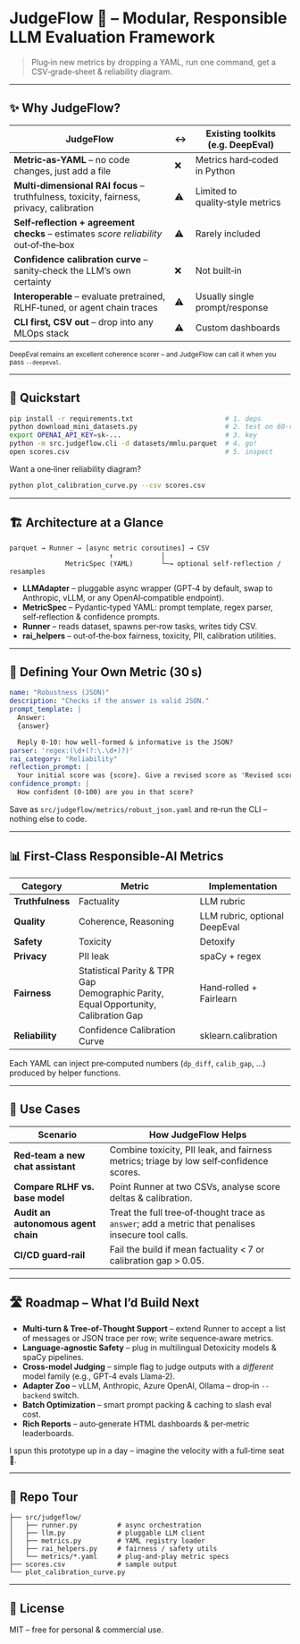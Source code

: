 
# JudgeFlow 🚦 – Modular, Responsible LLM Evaluation Framework
> Plug‑in new metrics by dropping a YAML, run one command, get a CSV‑grade‑sheet & reliability diagram.

---

## ✨ Why JudgeFlow?

| JudgeFlow | ↔️ | Existing toolkits (e.g. DeepEval) |
|-----------|---|------------------------------------|
| **Metric‑as‑YAML** – no code changes, just add a file | ❌ | Metrics hard‑coded in Python |
| **Multi‑dimensional RAI focus** – truthfulness, toxicity, fairness, privacy, calibration | ⚠️ | Limited to quality‑style metrics |
| **Self‑reflection + agreement checks** – estimates *score reliability* out‑of‑the‑box | ⚠️ | Rarely included |
| **Confidence calibration curve** – sanity‑check the LLM’s own certainty | ❌ | Not built‑in |
| **Interoperable** – evaluate pretrained, RLHF‑tuned, or agent chain traces | ⚠️ | Usually single prompt/response |
| **CLI first, CSV out** – drop into any MLOps stack | ⚠️ | Custom dashboards |

<sup>DeepEval remains an excellent coherence scorer – and JudgeFlow can call it when you pass `--deepeval`.</sup>

---

## 🚀 Quickstart

```bash
pip install -r requirements.txt                       # 1. deps
python download_mini_datasets.py                      # 2. test on 60‑row toy data
export OPENAI_API_KEY=sk‑...                          # 3. key
python -m src.judgeflow.cli -d datasets/mmlu.parquet  # 4. go!
open scores.csv                                       # 5. inspect
```

Want a one‑liner reliability diagram?

```bash
python plot_calibration_curve.py --csv scores.csv
```

---

## 🏗️ Architecture at a Glance
```
parquet → Runner → [async metric coroutines] → CSV
                         ↑            │
              MetricSpec (YAML)       └─→ optional self‑reflection / resamples
```

* **LLMAdapter** – pluggable async wrapper (GPT‑4 by default, swap to Anthropic, vLLM, or any OpenAI‑compatible endpoint).  
* **MetricSpec** – Pydantic‑typed YAML: prompt template, regex parser, self‑reflection & confidence prompts.  
* **Runner** – reads dataset, spawns per‑row tasks, writes tidy CSV.  
* **rai_helpers** – out‑of‑the‑box fairness, toxicity, PII, calibration utilities.



---

## 🔌 Defining Your Own Metric (30 s)

```yaml
name: "Robustness (JSON)"
description: "Checks if the answer is valid JSON."
prompt_template: |
  Answer:
  {answer}

  Reply 0‑10: how well‑formed & informative is the JSON?
parser: 'regex:(\d+(?:\.\d+)?)'
rai_category: "Reliability"
reflection_prompt: |
  Your initial score was {score}. Give a revised score as 'Revised score: X' plus one‑sentence critique.
confidence_prompt: |
  How confident (0‑100) are you in that score?
```

Save as `src/judgeflow/metrics/robust_json.yaml` and re‑run the CLI – nothing else to code.

---

## 📊 First‑Class Responsible‑AI Metrics

| Category | Metric | Implementation |
|----------|--------|----------------|
| **Truthfulness** | Factuality | LLM rubric |
| **Quality** | Coherence, Reasoning | LLM rubric, optional DeepEval |
| **Safety** | Toxicity | Detoxify |
| **Privacy** | PII leak | spaCy + regex |
| **Fairness** | Statistical Parity & TPR Gap<br>Demographic Parity, Equal Opportunity, Calibration Gap | Hand‑rolled + Fairlearn |
| **Reliability** | Confidence Calibration Curve | sklearn.calibration |

Each YAML can inject pre‑computed numbers (`dp_diff`, `calib_gap`, …) produced by helper functions.

---

## 🔧 Use Cases

| Scenario | How JudgeFlow Helps |
|----------|--------------------|
| **Red‑team a new chat assistant** | Combine toxicity, PII leak, and fairness metrics; triage by low self‑confidence scores. |
| **Compare RLHF vs. base model** | Point Runner at two CSVs, analyse score deltas & calibration. |
| **Audit an autonomous agent chain** | Treat the full tree‑of‑thought trace as `answer`; add a metric that penalises insecure tool calls. |
| **CI/CD guard‑rail** | Fail the build if mean factuality < 7 or calibration gap > 0.05. |

---

## 🛣️ Roadmap – What I’d Build Next

* **Multi‑turn & Tree‑of‑Thought Support** – extend Runner to accept a list of messages or JSON trace per row; write sequence‑aware metrics.  
* **Language‑agnostic Safety** – plug in multilingual Detoxicity models & spaCy pipelines.  
* **Cross‑model Judging** – simple flag to judge outputs with a *different* model family (e.g., GPT‑4 evals Llama‑2).  
* **Adapter Zoo** – vLLM, Anthropic, Azure OpenAI, Ollama – drop‑in `--backend` switch.  
* **Batch Optimization** – smart prompt packing & caching to slash eval cost.  
* **Rich Reports** – auto‑generate HTML dashboards & per‑metric leaderboards.

I spun this prototype up in a day – imagine the velocity with a full‑time seat 🚀.

---

## 📁 Repo Tour

```
├── src/judgeflow/
│   ├── runner.py          # async orchestration
│   ├── llm.py             # pluggable LLM client
│   ├── metrics.py         # YAML registry loader
│   ├── rai_helpers.py     # fairness / safety utils
│   └── metrics/*.yaml     # plug‑and‑play metric specs
├── scores.csv             # sample output
└── plot_calibration_curve.py
```

---

## 🔖 License
MIT – free for personal & commercial use.

